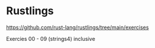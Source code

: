 # Rustlings

https://github.com/rust-lang/rustlings/tree/main/exercises

Exercies 00 - 09 (strings4) inclusive
